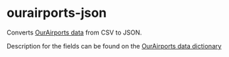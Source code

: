 # ourairports-json

Converts [OurAirports data](https://ourairports.com/data/) from CSV to JSON.

Description for the fields can be found on the [OurAirports data dictionary](https://ourairports.com/help/data-dictionary.html)
